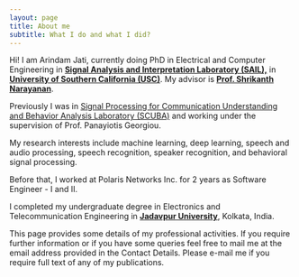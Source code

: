 ```yaml
---
layout: page
title: About me
subtitle: What I do and what I did?
---
```



Hi! I am Arindam Jati, currently doing PhD in Electrical and Computer Engineering in [**Signal Analysis and Interpretation Laboratory (SAIL),**](http://sail.usc.edu) in [**University of Southern California (USC)**](https://www.usc.edu/). My advisor is [**Prof. Shrikanth Narayanan**](https://en.wikipedia.org/wiki/Shrikanth_Narayanan). 

Previously I was in [Signal Processing for Communication Understanding and Behavior Analysis Laboratory (SCUBA)](http://scuba.usc.edu) and working under the supervision of Prof. Panayiotis Georgiou.  

My research interests include machine learning, deep learning, speech and audio processing, speech recognition, speaker recognition, and behavioral signal processing.

Before that, I worked at Polaris Networks Inc. for 2 years as Software Engineer - I and II.

I completed my undergraduate degree in Electronics and Telecommunication Engineering in [**Jadavpur University**](http://www.jaduniv.edu.in/), Kolkata, India.

This page provides some details of my professional activities. If you require further information or if you have some queries feel free to mail me at the email address provided in the Contact Details. Please e-mail me if you require full text of any of my publications. 

